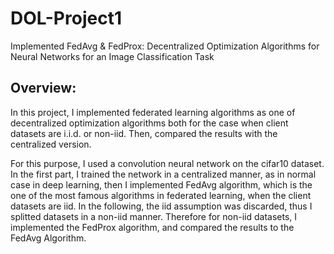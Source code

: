 # DOL-Project1
Implemented FedAvg &amp; FedProx:  Decentralized Optimization Algorithms for Neural Networks for an Image Classification Task


## Overview: 

In this project, I implemented federated learning algorithms as one of decentralized optimization algorithms both for the case when client datasets are i.i.d. or non-iid. Then, compared the results with the centralized version.

For this purpose, I used a convolution neural network on the cifar10 dataset. In the first part, I trained the network in a centralized manner, as in normal case in deep learning, then I implemented FedAvg algorithm, which is the one of the most famous algorithms in federated learning, when the client datasets are iid. In the following, the iid assumption was discarded, thus I splitted datasets in a non-iid manner. Therefore for non-iid datasets, I implemented the FedProx algorithm, and compared the results to the FedAvg Algorithm.
